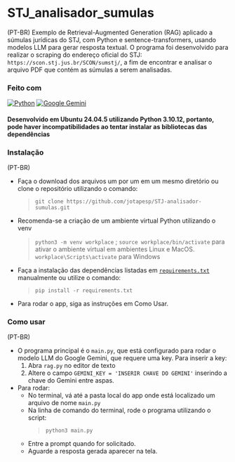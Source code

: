 # STJ_analisador_sumulas
(PT-BR)
Exemplo de Retrieval-Augmented Generation (RAG) aplicado a súmulas jurídicas do STJ, com Python e sentence-transformers, usando modelos LLM para gerar resposta textual. 
O programa foi desenvolvido para realizar o scraping do endereço oficial do STJ: `https://scon.stj.jus.br/SCON/sumstj/`, a fim de encontrar e analisar o
arquivo PDF que contém as súmulas a serem analisadas.

### Feito com

[![Python](https://img.shields.io/badge/Python-000?style=for-the-badge&logo=python)](https://docs.python.org/3.10/)
[![Google Gemini](https://img.shields.io/badge/Google%20Gemini-886FBF?logo=googlegemini&logoColor=fff)](https://aistudio.google.com/welcome?utm_source=google&utm_medium=cpc&utm_campaign=FY25-global-DR-gsem-BKWS-1710442&utm_content=text-ad-none-any-DEV_c-CRE_726176647097-ADGP_Hybrid%20%7C%20BKWS%20-%20EXA%20%7C%20Txt-Gemini-Gemini%20API%20Docs-KWID_43700081658555785-kwd-2327808654903&utm_term=KW_google%20gemini%20api%20documentation-ST_google%20gemini%20api%20documentation&gclsrc=aw.ds&gad_source=1&gad_campaignid=21026872772&gbraid=0AAAAACn9t67h14cfxXl8nzLIHXZH2jHrn&gclid=Cj0KCQjwzaXFBhDlARIsAFPv-u9il5RyEZ2XKWbM2RXEeaBLKLyy9_VRsk8CvpJ2dQohUB1cLMP-fNIaAlHnEALw_wcB)

#### Desenvolvido em Ubuntu 24.04.5 utilizando **Python 3.10.12**, portanto, pode haver incompatibilidades ao tentar instalar as bibliotecas das dependências

### Instalação

(PT-BR)
* Faça o download dos arquivos um por um em um mesmo diretório ou clone o repositório utilizando o comando:
  >`git clone https://github.com/jotapesp/STJ-analisador-sumulas.git`

* Recomenda-se a criação de um ambiente virtual Python utilizando o venv
  > `python3 -m venv workplace` ;
  > `source workplace/bin/activate` para ativar o ambiente virtual em ambientes Linux e MacOS.
  > `workplace\Scripts\activate` para Windows

* Faça a instalação das dependências listadas em [`requirements.txt`](https://github.com/jotapesp/STJ-analisador-sumulas/blob/main/requirements.txt) manualmente ou utilize o comando:
  >`pip install -r requirements.txt`

* Para rodar o app, siga as instruções em Como Usar.

### Como usar

(PT-BR)
* O programa principal é o `main.py`, que está configurado para rodar o modelo LLM do Google Gemini, que requere uma key. Para inserir a key:
  1. Abra `rag.py` no editor de texto
  2. Altere o campo `GEMINI_KEY = 'INSERIR CHAVE DO GEMINI'` inserindo a chave do Gemini entre aspas.
* Para rodar:
  * No terminal, vá até a pasta local do app onde está localizado um arquivo de nome `main.py`
  * Na linha de comando do terminal, rode o programa utilizando o script:
    > `python3 main.py`
  * Entre a prompt quando for solicitado.
  * Aguarde a resposta gerada aparecer na tela.

